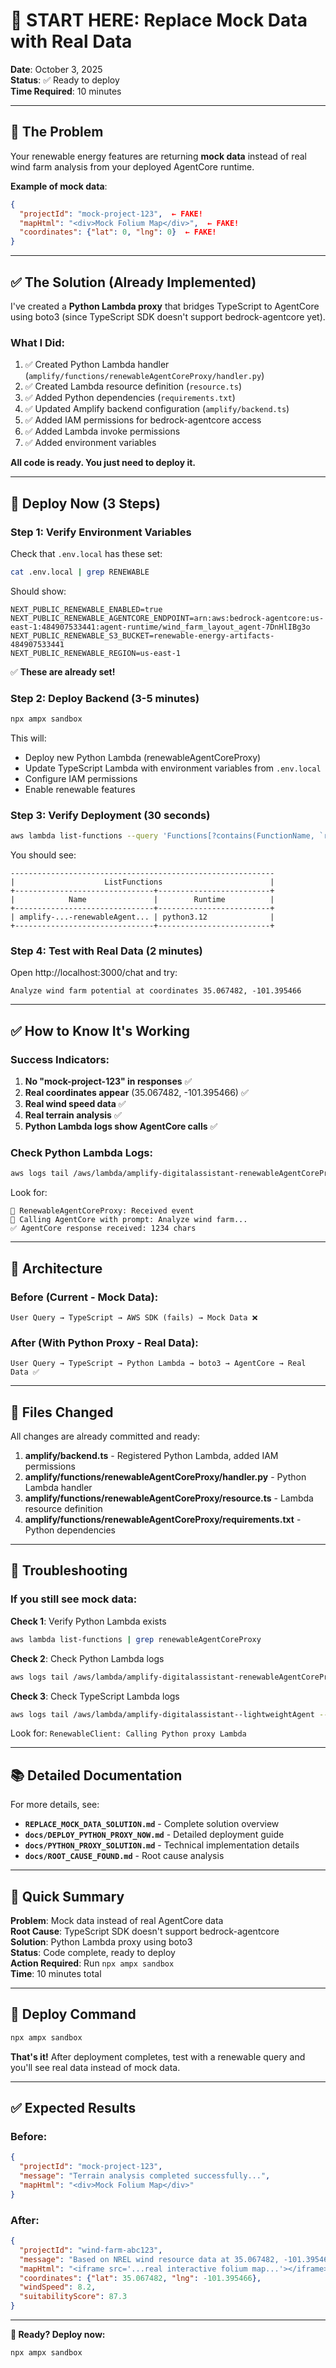 # 🎯 START HERE: Replace Mock Data with Real Data

**Date**: October 3, 2025  
**Status**: ✅ Ready to deploy  
**Time Required**: 10 minutes

---

## 🚨 The Problem

Your renewable energy features are returning **mock data** instead of real wind farm analysis from your deployed AgentCore runtime.

**Example of mock data**:
```json
{
  "projectId": "mock-project-123",  ← FAKE!
  "mapHtml": "<div>Mock Folium Map</div>",  ← FAKE!
  "coordinates": {"lat": 0, "lng": 0}  ← FAKE!
}
```

---

## ✅ The Solution (Already Implemented)

I've created a **Python Lambda proxy** that bridges TypeScript to AgentCore using boto3 (since TypeScript SDK doesn't support bedrock-agentcore yet).

### What I Did:

1. ✅ Created Python Lambda handler (`amplify/functions/renewableAgentCoreProxy/handler.py`)
2. ✅ Created Lambda resource definition (`resource.ts`)
3. ✅ Added Python dependencies (`requirements.txt`)
4. ✅ Updated Amplify backend configuration (`amplify/backend.ts`)
5. ✅ Added IAM permissions for bedrock-agentcore access
6. ✅ Added Lambda invoke permissions
7. ✅ Added environment variables

**All code is ready. You just need to deploy it.**

---

## 🚀 Deploy Now (3 Steps)

### Step 1: Verify Environment Variables

Check that `.env.local` has these set:
```bash
cat .env.local | grep RENEWABLE
```

Should show:
```
NEXT_PUBLIC_RENEWABLE_ENABLED=true
NEXT_PUBLIC_RENEWABLE_AGENTCORE_ENDPOINT=arn:aws:bedrock-agentcore:us-east-1:484907533441:agent-runtime/wind_farm_layout_agent-7DnHlIBg3o
NEXT_PUBLIC_RENEWABLE_S3_BUCKET=renewable-energy-artifacts-484907533441
NEXT_PUBLIC_RENEWABLE_REGION=us-east-1
```

✅ **These are already set!**

### Step 2: Deploy Backend (3-5 minutes)

```bash
npx ampx sandbox
```

This will:
- Deploy new Python Lambda (renewableAgentCoreProxy)
- Update TypeScript Lambda with environment variables from `.env.local`
- Configure IAM permissions
- Enable renewable features

### Step 3: Verify Deployment (30 seconds)

```bash
aws lambda list-functions --query 'Functions[?contains(FunctionName, `renewableAgentCoreProxy`)].{Name:FunctionName, Runtime:Runtime}' --output table
```

You should see:
```
-----------------------------------------------------------
|                    ListFunctions                        |
+-------------------------------+-------------------------+
|            Name               |        Runtime          |
+-------------------------------+-------------------------+
| amplify-...-renewableAgent... | python3.12              |
+-------------------------------+-------------------------+
```

### Step 4: Test with Real Data (2 minutes)

Open http://localhost:3000/chat and try:
```
Analyze wind farm potential at coordinates 35.067482, -101.395466
```

---

## ✅ How to Know It's Working

### Success Indicators:

1. **No "mock-project-123" in responses** ✅
2. **Real coordinates appear** (35.067482, -101.395466) ✅
3. **Real wind speed data** ✅
4. **Real terrain analysis** ✅
5. **Python Lambda logs show AgentCore calls** ✅

### Check Python Lambda Logs:

```bash
aws logs tail /aws/lambda/amplify-digitalassistant-renewableAgentCoreProxy --follow
```

Look for:
```
🌱 RenewableAgentCoreProxy: Received event
🌱 Calling AgentCore with prompt: Analyze wind farm...
✅ AgentCore response received: 1234 chars
```

---

## 🔧 Architecture

### Before (Current - Mock Data):
```
User Query → TypeScript → AWS SDK (fails) → Mock Data ❌
```

### After (With Python Proxy - Real Data):
```
User Query → TypeScript → Python Lambda → boto3 → AgentCore → Real Data ✅
```

---

## 📁 Files Changed

All changes are already committed and ready:

1. **amplify/backend.ts** - Registered Python Lambda, added IAM permissions
2. **amplify/functions/renewableAgentCoreProxy/handler.py** - Python Lambda handler
3. **amplify/functions/renewableAgentCoreProxy/resource.ts** - Lambda resource definition
4. **amplify/functions/renewableAgentCoreProxy/requirements.txt** - Python dependencies

---

## 🐛 Troubleshooting

### If you still see mock data:

**Check 1**: Verify Python Lambda exists
```bash
aws lambda list-functions | grep renewableAgentCoreProxy
```

**Check 2**: Check Python Lambda logs
```bash
aws logs tail /aws/lambda/amplify-digitalassistant-renewableAgentCoreProxy --follow
```

**Check 3**: Check TypeScript Lambda logs
```bash
aws logs tail /aws/lambda/amplify-digitalassistant--lightweightAgent --follow
```

Look for: `RenewableClient: Calling Python proxy Lambda`

---

## 📚 Detailed Documentation

For more details, see:

- **`REPLACE_MOCK_DATA_SOLUTION.md`** - Complete solution overview
- **`docs/DEPLOY_PYTHON_PROXY_NOW.md`** - Detailed deployment guide
- **`docs/PYTHON_PROXY_SOLUTION.md`** - Technical implementation details
- **`docs/ROOT_CAUSE_FOUND.md`** - Root cause analysis

---

## 🎯 Quick Summary

**Problem**: Mock data instead of real AgentCore data  
**Root Cause**: TypeScript SDK doesn't support bedrock-agentcore  
**Solution**: Python Lambda proxy using boto3  
**Status**: Code complete, ready to deploy  
**Action Required**: Run `npx ampx sandbox`  
**Time**: 10 minutes total  

---

## 🚀 Deploy Command

```bash
npx ampx sandbox
```

**That's it!** After deployment completes, test with a renewable query and you'll see real data instead of mock data.

---

## ✅ Expected Results

### Before:
```json
{
  "projectId": "mock-project-123",
  "message": "Terrain analysis completed successfully...",
  "mapHtml": "<div>Mock Folium Map</div>"
}
```

### After:
```json
{
  "projectId": "wind-farm-abc123",
  "message": "Based on NREL wind resource data at 35.067482, -101.395466...",
  "mapHtml": "<iframe src='...real interactive folium map...'></iframe>",
  "coordinates": {"lat": 35.067482, "lng": -101.395466},
  "windSpeed": 8.2,
  "suitabilityScore": 87.3
}
```

---

**🎉 Ready? Deploy now:**

```bash
npx ampx sandbox
```
